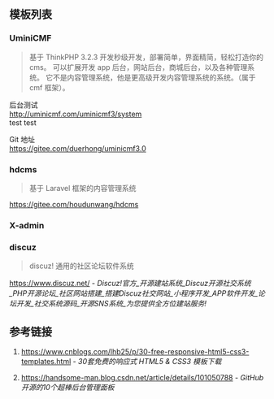 ## 模板列表

### UminiCMF

> 基于 ThinkPHP 3.2.3
> 开发秒级开发，部署简单，界面精简，轻松打造你的 cms。
> 可以扩展开发 app 后台，网站后台，商城后台，以及各种管理系统。
> 它不是内容管理系统，他是更高级开发内容管理系统的系统。（属于 cmf 框架）。

后台测试  
http://uminicmf.com/uminicmf3/system  
test  test

Git 地址  
https://gitee.com/duerhong/uminicmf3.0

### hdcms

> 基于 Laravel 框架的内容管理系统

https://gitee.com/houdunwang/hdcms

### X-admin

### discuz

> discuz!	通用的社区论坛软件系统

https://www.discuz.net/ - *Discuz!官方_开源建站系统_Discuz开源社交系统_PHP开源论坛_社区网站搭建_搭建Discuz社交网站_小程序开发_APP软件开发_论坛开发_社交系统源码_开源SNS系统_为您提供全方位建站服务!*

## 参考链接

1. https://www.cnblogs.com/lhb25/p/30-free-responsive-html5-css3-templates.html - *30套免费的响应式 HTML5 & CSS3 模板下载*

2. https://handsome-man.blog.csdn.net/article/details/101050788 - *GitHub开源的10个超棒后台管理面板*

